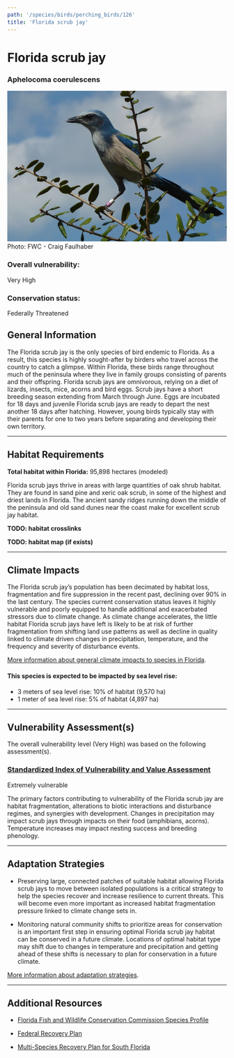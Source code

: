 ```yaml
---
path: '/species/birds/perching_birds/126'
title: 'Florida scrub jay'
---
```


# Florida scrub jay

### Aphelocoma coerulescens

<div id="TopSection">

<div class="header-photo"><img src="126.jpg" alt="Photo for Florida scrub jay"/>
<figcaption>Photo: FWC - Craig Faulhaber</figcaption></div>

<div>

### Overall vulnerability:

<div class="vulnerability vulnerability-extreme">Very High</div>

### Conservation status:

Federally Threatened

</div>
</div>

## General Information

The Florida scrub jay is the only species of bird endemic to Florida.  As a result, this species is highly sought-after by birders who travel across the country to catch a glimpse.  Within Florida, these birds range throughout much of the peninsula where they live in family groups consisting of parents and their offspring. Florida scrub jays are omnivorous, relying on a diet of lizards, insects, mice, acorns and bird eggs.  Scrub jays have a short breeding season extending from March through June. Eggs are incubated for 18 days and juvenile Florida scrub jays are ready to depart the nest another 18 days after hatching.  However, young birds typically stay with their parents for one to two years before separating and developing their own territory.

<hr />

## Habitat Requirements

**Total habitat within Florida:** 95,898 hectares (modeled)

Florida scrub jays thrive in areas with large quantities of oak shrub habitat.  They are found in sand pine and xeric oak scrub, in some of the highest and driest lands in Florida.  The ancient sandy ridges running down the middle of the peninsula and old sand dunes near the coast make for excellent scrub jay  habitat.

**TODO: habitat crosslinks**

**TODO: habitat map (if exists)**

<hr />

## Climate Impacts

The Florida scrub jay’s population has been decimated by habitat loss, fragmentation and fire suppression in the recent past, declining over 90% in the last century.  The species current conservation status leaves it highly vulnerable and poorly equipped to handle additional and exacerbated stressors due to climate change.  As climate change accelerates, the little habitat Florida scrub jays have left is likely to be at risk of further fragmentation from shifting land use patterns as well as decline in quality linked to climate driven changes in precipitation, temperature, and the frequency and severity of disturbance events.

[More information about general climate impacts to species in Florida](/impacts/species).


#### This species is expected to be impacted by sea level rise:

- 3 meters of sea level rise: 10% of habitat (9,570 ha)
- 1 meter of sea level rise: 5% of habitat (4,897 ha)
    

<hr />

## Vulnerability Assessment(s)

The overall vulnerability level (Very High) was based on the following assessment(s).
#### 
<div class="vulnerability-header">
<h3><a href="/impacts/vulnerability/sivva/species">Standardized Index of Vulnerability and Value Assessment</a></h3>
<div class="vulnerability vulnerability-extreme">Extremely vulnerable</div>
</div> 

The primary factors contributing to vulnerability of the Florida scrub jay are habitat fragmentation, alterations to biotic interactions and disturbance regimes, and synergies with development.   Changes in precipitation may impact scrub jays through impacts on their food (amphibians, acorns).  Temperature increases may impact nesting success and breeding phenology.


<hr />

## Adaptation Strategies

- Preserving large, connected patches of suitable habitat allowing Florida scrub jays to move between isolated populations is a critical strategy to help the species recover and increase resilience to current threats.  This will become even more important as increased habitat fragmentation pressure linked to climate change sets in.

- Monitoring natural community shifts to prioritize areas for conservation is an important first step in ensuring optimal Florida scrub jay habitat can be conserved in a future climate.  Locations of optimal habitat type may shift due to changes in temperature and precipitation and getting ahead of these shifts is necessary to plan for conservation in a future climate.

[More information about adaptation strategies](/strategies).

<hr />


## Additional Resources

- [Florida Fish and Wildlife Conservation Commission Species Profile](https://myfwc.com/wildlifehabitats/profiles/birds/songbirds/florida-scrub-jay/)

- [Federal Recovery Plan](https://ecos.fws.gov/docs/recovery_plan/900509.pdf)

- [Multi-Species Recovery Plan for South Florida](https://ecos.fws.gov/docs/recovery_plan/sfl_msrp/SFL_MSRP_Species.pdf)
